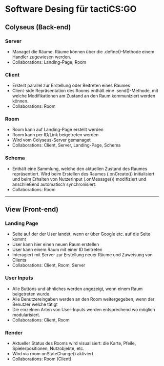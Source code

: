 # Software Desing für tactiCS:GO

## Colyseus (Back-end)
### Server
- Managet die Räume. Räume können über die .define()-Methode einem Handler zugewiesen werden.
- Collaborations: Landing-Page, Room

### Client
- Erstellt parallel zur Erstellung oder Beitreten eines Raumes
- Client-side Repräsentation des Rooms enthält eine .send()-Methode, mit welche Modifikationen am Zustand an den Raum kommuniziert werden können.
- Collaborations: Room

### Room
- Room kann auf Landing-Page erstellt werden
- Room kann per ID/Link beigetreten werden
- Wird vom Colyseus-Server gemanaget
- Collaborations: Client, Server, Landing-Page, Schema
  
### Schema
- Enthält eine Sammlung, welche den aktuellen Zustand des Raumes repräsentiert. Wird beim Erstellen des Raumes (.onCreate()) initialisiert und beim Erhalten von Nutzerinput (.onMessage()) modifiziert und anschließend automatisch synchronisiert.
- Collaborations: Room
___
## View (Front-end)
### Landing Page
- Seite auf der der User landet, wenn er über Google etc. auf die Seite kommt
- User kann hier einen neuen Raum erstellen
- User kann einem Raum mit einer ID beitreten
- Interagiert mit Server zur Erstellung neuer Räume und Zuweisung von Clients
- Collaborations: Client, Room, Server

### User Inputs
- Alle Buttons und ähnliches werden angezeigt, wenn einem Raum beigetreten wurde
- Alle Benutzereingaben werden an den Room weitergegeben, wenn der Benutzer welche tätigt
- Die einzelnen Arten von User-Inputs werden entsprechend wo möglich modularisiert.
- Collaborations: Client, Room

### Render
- Aktueller Status des Rooms wird visualisiert: die Karte, Pfeile, Spielerpositionen, Nutzobjekte, etc.
- Wird via room.onStateChange() aktiviert.
- Collaborations: Room (Client)